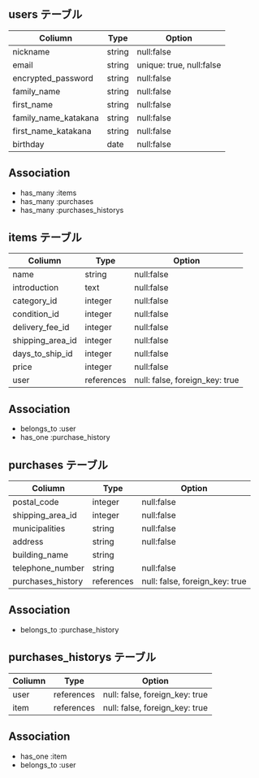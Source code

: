 
## users テーブル

  |  Coliumn           |  Type      | Option    |
  |------------        |--------    |--------   |
  |nickname            |string      |null:false |
  |email               |string      |unique: true, null:false|
  |encrypted_password  |string      |null:false |
  |family_name         |string      |null:false |
  |first_name          |string      |null:false |
  |family_name_katakana         |string      |null:false |
  |first_name_katakana          |string      |null:false |
  |birthday            |date    |null:false|
  
  ## Association
  - has_many :items
  - has_many :purchases
  - has_many :purchases_historys


<!-- 
・usersテーブルが持っている情報
ニックネーム
メールアドレス
パスワード（６文字以上）→passwordカラムは削除。deviseのgemがあらかじめ用意しているencrypted_passwordを使用しているため。
パスワード（確認）
お名前(全角)
お名前カナ(全角)
生年月日  ここだけプルダウンして選択-->

## items テーブル

  |  Coliumn        |  Type     | Option    |
  |------------     |--------   |--------   |
  |name             |string     |null:false |
  |introduction     |text       |null:false |
  |category_id      |integer    | null:false |
  |condition_id     |integer    | null:false |
  |delivery_fee_id  |integer    |null:false |
  |shipping_area_id |integer    |null:false |
  |days_to_ship_id  |integer    |null:false |
  |price            |integer       |null:false |
  |user             | references| null: false, foreign_key: true |

  ## Association
  - belongs_to :user
  - has_one :purchase_history
  

<!-- ・itemsテーブルが持っている情報
商品画像→「active_storage」を使用するため、設計の段階から削除（理由はactive_storage導入時に自動でテーブルが生成されるからです）
商品名（４０文字まで）
商品の説明（１０００文字まで）

商品の詳細という大枠（これは情報ではない）
カテゴリー
商品の状態

配送についてという大枠（これは情報ではない）
配送料の負担
発送元の地域
発送までの日数 

販売価格という大枠（これは情報ではない）
価格　（価格を埋めれば自動的に販売手数料、利益入る仕組みユーザー自身は入力しない）
-->

## purchases テーブル

  |  Coliumn        |Type    | Option    |
  |------------     |--------|--------   |
  |postal_code      |integer  |null:false |
  |shipping_area_id      |integer  |null:false |
  |municipalities   |string  |null:false |
  |address          |string  |null:false |
  |building_name    |string  |           |
  |telephone_number |string  |null:false |
  |purchases_history|references | null: false, foreign_key: true |
  
  ## Association
  - belongs_to    :purchase_history


<!-- 
・購入テーブルが持っている情報
クレジットカード情報入力という大枠（これは情報ではない）
カード情報→セキュリティの観点からデータベースに入れることができないため削除
有効期限→セキュリティの観点からデータベースに入れることができないため削除
セキュリティコード→セキュリティの観点からデータベースに入れることができないため削除

配送先入力という大枠（これは情報ではない）
郵便番号 
都道府県
市区町村
番地
建物名 →任意入力なのでオプションの箇所は空欄にした
電話番号
 -->

 ## purchases_historys テーブル

  |  Coliumn        |Type    | Option    |
  |------------     |--------|--------   |
  |user             | references | null: false, foreign_key: true |
  |item             | references | null: false, foreign_key: true |

  ## Association
  - has_one :item
  - belongs_to :user